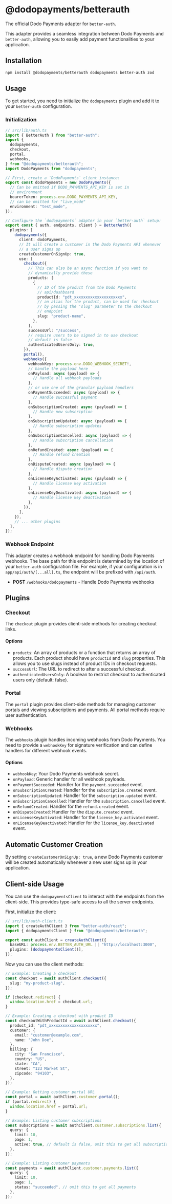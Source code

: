 # @dodopayments/betterauth

The official Dodo Payments adapter for `better-auth`.

This adapter provides a seamless integration between Dodo Payments and `better-auth`, allowing you to easily add payment functionalities to your application.

## Installation

```bash
npm install @dodopayments/betterauth dodopayments better-auth zod
```

## Usage

To get started, you need to initialize the `dodopayments` plugin and add it to your `better-auth` configuration.

### Initialization

```typescript
// src/lib/auth.ts
import { BetterAuth } from "better-auth";
import {
  dodopayments,
  checkout,
  portal,
  webhooks,
} from "@dodopayments/betterauth";
import DodoPayments from "dodopayments";

// First, create a `DodoPayments` client instance:
export const dodoPayments = new DodoPayments({
  // Can be omitted if DODO_PAYMENTS_API_KEY is set in
  // environment
  bearerToken: process.env.DODO_PAYMENTS_API_KEY,
  // can be omitted for "live_mode"
  environment: "test_mode",
});

// Configure the `dodopayments` adapter in your `better-auth` setup:
export const { auth, endpoints, client } = BetterAuth({
  plugins: [
    dodopayments({
      client: dodoPayments,
      // It will create a customer in the Dodo Payments API whenever
      // a user signs up
      createCustomerOnSignUp: true,
      use: [
        checkout({
          // This can also be an async function if you want to
          // dynamically provide these
          products: [
            {
              // ID of the product from the Dodo Payments
              // api/dashboard
              productId: "pdt_xxxxxxxxxxxxxxxxxxxxx",
              // an alias for the product, can be used for checkout
              // by passing the 'slug' parameter to the checkout
              // endpoint
              slug: "product-name",
            },
          ],
          successUrl: "/success",
          // require users to be signed in to use checkout
          // default is false
          authenticatedUsersOnly: true,
        }),
        portal(),
        webhooks({
          webhookKey: process.env.DODO_WEBHOOK_SECRET!,
          // handle the payload here
          onPayload: async (payload) => {
            // Handle all webhook payloads
          },
          // or use one of the granular payload handlers
          onPaymentSucceeded: async (payload) => {
            // Handle successful payment
          },
          onSubscriptionCreated: async (payload) => {
            // Handle new subscription
          },
          onSubscriptionUpdated: async (payload) => {
            // Handle subscription updates
          },
          onSubscriptionCancelled: async (payload) => {
            // Handle subscription cancellation
          },
          onRefundCreated: async (payload) => {
            // Handle refund creation
          },
          onDisputeCreated: async (payload) => {
            // Handle dispute creation
          },
          onLicenseKeyActivated: async (payload) => {
            // Handle license key activation
          },
          onLicenseKeyDeactivated: async (payload) => {
            // Handle license key deactivation
          },
        }),
      ],
    }),
    // ... other plugins
  ],
});
```

### Webhook Endpoint

This adapter creates a webhook endpoint for handling Dodo Payments webhooks. The base path for this endpoint is determined by the location of your `better-auth` configuration file. For example, if your configuration is in `app/api/auth/[...all].ts`, the endpoint will be prefixed with `/api/auth`.

- **POST** `/webhooks/dodopayments` - Handle Dodo Payments webhooks

## Plugins

### Checkout

The `checkout` plugin provides client-side methods for creating checkout links.

#### Options

- `products`: An array of products or a function that returns an array of products. Each product should have `productId` and `slug` properties. This allows you to use slugs instead of product IDs in checkout requests.
- `successUrl`: The URL to redirect to after a successful checkout.
- `authenticatedUsersOnly`: A boolean to restrict checkout to authenticated users only (default: false).

### Portal

The `portal` plugin provides client-side methods for managing customer portals and viewing subscriptions and payments. All portal methods require user authentication.

### Webhooks

The `webhooks` plugin handles incoming webhooks from Dodo Payments. You need to provide a `webhookKey` for signature verification and can define handlers for different webhook events.

#### Options

- `webhookKey`: Your Dodo Payments webhook secret.
- `onPayload`: Generic handler for all webhook payloads.
- `onPaymentSucceeded`: Handler for the `payment.succeeded` event.
- `onSubscriptionCreated`: Handler for the `subscription.created` event.
- `onSubscriptionUpdated`: Handler for the `subscription.updated` event.
- `onSubscriptionCancelled`: Handler for the `subscription.cancelled` event.
- `onRefundCreated`: Handler for the `refund.created` event.
- `onDisputeCreated`: Handler for the `dispute.created` event.
- `onLicenseKeyActivated`: Handler for the `license_key.activated` event.
- `onLicenseKeyDeactivated`: Handler for the `license_key.deactivated` event.

## Automatic Customer Creation

By setting `createCustomerOnSignUp: true`, a new Dodo Payments customer will be created automatically whenever a new user signs up in your application.

## Client-side Usage

You can use the `dodopaymentsClient` to interact with the endpoints from the client-side. This provides type-safe access to all the server endpoints.

First, initialize the client:

```typescript
// src/lib/auth-client.ts
import { createAuthClient } from "better-auth/react";
import { dodopaymentsClient } from "@dodopayments/betterauth";

export const authClient = createAuthClient({
  baseURL: process.env.BETTER_AUTH_URL || "http://localhost:3000",
  plugins: [dodopaymentsClient()],
});
```

Now you can use the client methods:

```typescript
// Example: Creating a checkout
const checkout = await authClient.checkout({
  slug: "my-product-slug",
});

if (checkout.redirect) {
  window.location.href = checkout.url;
}

// Example: Creating a checkout with product ID
const checkoutWithProductId = await authClient.checkout({
  product_id: "pdt_xxxxxxxxxxxxxxxxxxxxx",
  customer: {
    email: "customer@example.com",
    name: "John Doe",
  },
  billing: {
    city: "San Francisco",
    country: "US",
    state: "CA",
    street: "123 Market St",
    zipcode: "94103",
  },
});

// Example: Getting customer portal URL
const portal = await authClient.customer.portal();
if (portal.redirect) {
  window.location.href = portal.url;
}

// Example: Listing customer subscriptions
const subscriptions = await authClient.customer.subscriptions.list({
  query: {
    limit: 10,
    page: 1,
    active: true, // default is false, omit this to get all subscriptions
  },
});

// Example: Listing customer payments
const payments = await authClient.customer.payments.list({
  query: {
    limit: 10,
    page: 1,
    status: "succeeded", // omit this to get all payments
  },
});
```

